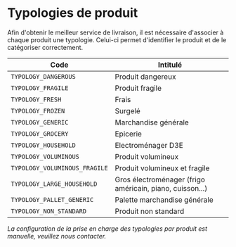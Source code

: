 # Typologies de produit

Afin d'obtenir le meilleur service de livraison, il est nécessaire d'associer à chaque produit une typologie. Celui-ci permet d'identifier le produit et de le catégoriser correctement.

Code| Intitulé 
---------|----------
`TYPOLOGY_DANGEROUS`| Produit dangereux
`TYPOLOGY_FRAGILE`| Produit fragile
`TYPOLOGY_FRESH`| Frais
`TYPOLOGY_FROZEN`| Surgelé
`TYPOLOGY_GENERIC`| Marchandise générale
`TYPOLOGY_GROCERY`| Epicerie
`TYPOLOGY_HOUSEHOLD`| Electroménager D3E
`TYPOLOGY_VOLUMINOUS`| Produit volumineux
`TYPOLOGY_VOLUMINOUS_FRAGILE`| Produit volumineux et fragile
`TYPOLOGY_LARGE_HOUSEHOLD`| Gros électroménager (frigo américain, piano, cuisson...)
`TYPOLOGY_PALLET_GENERIC`| Palette marchandise générale
`TYPOLOGY_NON_STANDARD`| Produit non standard

*La configuration de la prise en charge des typologies par produit est manuelle, veuillez nous contacter.*